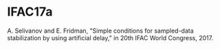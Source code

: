 # IFAC17a
A. Selivanov and E. Fridman, "Simple conditions for sampled-data stabilization by using artificial delay," in 20th IFAC World Congress, 2017.
